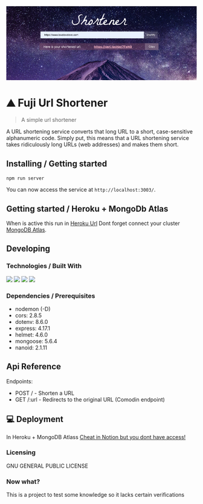 <div style="text-align:center"><img src="/readme-cover.png" alt="background"/></div>

# ⛰ Fuji Url Shortener
> A simple url shortener

A URL shortening service converts that long URL to a short, case-sensitive alphanumeric code. Simply put, this means that a URL shortening service takes ridiculously long URLs (web addresses) and makes them short.

## Installing / Getting started

```shell
npm run server
```

You can now access the service at `http://localhost:3003/`.

## Getting started / Heroku + MongoDb Atlas

When is active this run in [Heroku Url](https://react-url-shortener-back.herokuapp.com)
Dont forget connect your cluster [MongoDB Atlas](https://cloud.mongodb.com/atlas/public/).

## Developing

### Technologies / Built With
<p>
  <img src="https://img.shields.io/badge/Node.js-339933?style=for-the-badge&logo=nodedotjs&logoColor=white">
  <img src="https://img.shields.io/badge/Express.js-000000?style=for-the-badge&logo=express&logoColor=white">
  <img src="https://img.shields.io/badge/MongoDB-white?style=for-the-badge&logo=mongodb&logoColor=4EA94B">
  <img src="https://img.shields.io/badge/Mongoose-00C58E?style=for-the-badge">
</p>

### Dependencies / Prerequisites
- nodemon (-D)
- cors: 2.8.5
- dotenv: 8.6.0
- express: 4.17.1
- helmet: 4.6.0
- mongoose: 5.6.4
- nanoid: 2.1.11

## Api Reference

Endpoints:
- POST / - Shorten a URL
- GET /:url - Redirects to the original URL (Comodin endpoint)


## 💻 Deployment

In Heroku + MongoDB Atlass
<a target="_blank" href="https://www.notion.so/Deploy-Mongo-Atlas-Heroku-534adcedca514eccba1805661d98b618">Cheat in Notion but you dont have access!</a>

### Licensing

GNU GENERAL PUBLIC LICENSE

### Now what?

This is a project to test some knowledge so it lacks certain verifications